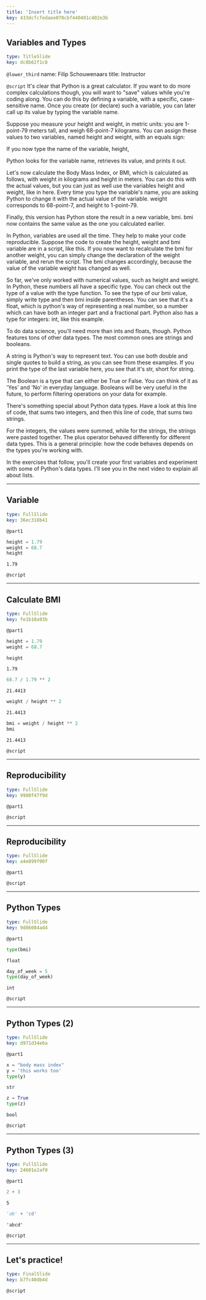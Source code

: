 ```yaml
---
title: 'Insert title here'
key: 433dcfcfedaee070cbf440491c402e3b
---
```


## Variables and Types

```yaml
type: TitleSlide
key: dc8b62f1c8
```

`@lower_third`
name: Filip Schouwenaars
title: Instructor

`@script`
It's clear that Python is a great calculator. If you want to do more complex calculations though, you will want to "save" values while you're coding along. You can do this by defining a variable, with a specific, case-sensitive name. Once you create (or declare) such a variable, you can later call up its value by typing the variable name.

Suppose you measure your height and weight, in metric units: you are 1-point-79 meters tall, and weigh 68-point-7 kilograms. You can assign these values to two variables, named height and weight, with an equals sign:

If you now type the name of the variable, height,

Python looks for the variable name, retrieves its value, and prints it out.

Let's now calculate the Body Mass Index, or BMI, which is calculated as follows, with weight in kilograms and height in meters. You can do this with the actual values, but you can just as well use the variables height and weight, like in here. Every time you type the variable's name, you are asking Python to change it with the actual value of the variable. weight corresponds to 68-point-7, and height to 1-point-79.

Finally, this version has Python store the result in a new variable, bmi. bmi now contains the same value as the one you calculated earlier.

In Python, variables are used all the time. They help to make your code reproducible. Suppose the code to create the height, weight and bmi variable are in a script, like this. If you now want to recalculate the bmi for another weight, you can simply change the declaration of the weight variable, and rerun the script. The bmi changes accordingly, because the value of the variable weight has changed as well.

So far, we've only worked with numerical values, such as height and weight. In Python, these numbers all have a specific type. You can check out the type of a value with the type function. To see the type of our bmi value, simply write type and then bmi inside parentheses. You can see that it's a float, which is python's way of representing a real number, so a number which can have both an integer part and a fractional part. Python also has a type for integers: int, like this example.

To do data science, you'll need more than ints and floats, though. Python features tons of other data types. The most common ones are strings and booleans.

A string is Python's way to represent text. You can use both double and single quotes to build a string, as you can see from these examples. If you print the type of the last variable here, you see that it's str, short for string.

The Boolean is a type that can either be True or False. You can think of it as 'Yes' and 'No' in everyday language. Booleans will be very useful in the future, to perform filtering operations on your data for example.

There's something special about Python data types. Have a look at this line of code, that sums two integers, and then this line of code, that sums two strings.

For the integers, the values were summed, while for the strings, the strings were pasted together. The plus operator behaved differently for different data types. This is a general principle: how the code behaves depends on the types you're working with.

In the exercises that follow, you'll create your first variables and experiment with some of Python's data types. I'll see you in the next video to explain all about lists.

---

## Variable

```yaml
type: FullSlide
key: 36ec318b41
```

`@part1`
```py
height = 1.79
weight = 68.7
height
```

```out
1.79
```

`@script`


---

## Calculate BMI

```yaml
type: FullSlide
key: fe1b10a93b
```

`@part1`
```py
height = 1.79
weight = 68.7
```


```py
height
```

```out
1.79
```

```py
68.7 / 1.79 ** 2
```

```out
21.4413
```

```py
weight / height ** 2
```

```out
21.4413
```

```py
bmi = weight / height ** 2
bmi
```

```out
21.4413
```

`@script`


---

## Reproducibility

```yaml
type: FullSlide
key: 9980f47f9d
```

`@part1`


`@script`


---

## Reproducibility

```yaml
type: FullSlide
key: a4e899f00f
```

`@part1`


`@script`


---

## Python Types

```yaml
type: FullSlide
key: 9d86084ad4
```

`@part1`
```py
type(bmi)
```

```out
float
```

```py
day_of_week = 5
type(day_of_week)
```

```out
int
```

`@script`


---

## Python Types (2)

```yaml
type: FullSlide
key: d971d34e6a
```

`@part1`
```py
x = "body mass index"
y = 'this works too'
type(y)
```

```out
str
```

```py
z = True
type(z)
```

```out
bool
```

`@script`


---

## Python Types (3)

```yaml
type: FullSlide
key: 24601e2af0
```

`@part1`
```py
2 + 3
```

```out
5
```

```py
'ab' + 'cd'
```

```out
'abcd'
```

`@script`


---

## Let's practice!

```yaml
type: FinalSlide
key: b7fc40db4d
```

`@script`
